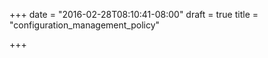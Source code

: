 +++
date = "2016-02-28T08:10:41-08:00"
draft = true
title = "configuration_management_policy"

+++

